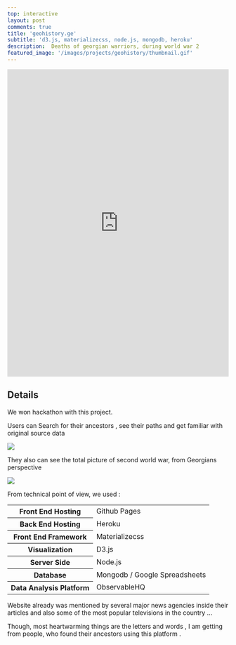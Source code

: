 ```yaml
---
top: interactive
layout: post
comments: true
title: 'geohistory.ge'
subtitle: 'd3.js, materializecss, node.js, mongodb, heroku'
description:  Deaths of georgian warriors, during world war 2
featured_image: '/images/projects/geohistory/thumbnail.gif'
---
```


<iframe src="https://geohistory.ge/" style="border:0px #ffffff none;" name="myiFrame" scrolling="no" frameborder="1" marginheight="0px" marginwidth="0px" height="700pxpx" width="100%px" allowfullscreen></iframe>



## Details

We won hackathon with this project.

Users can Search for their ancestors , see their paths and get familiar with original source data   


![](/images/projects/geohistory/search.gif)




They also can see the total picture of second world war, from Georgians perspective 

![](/images/projects/geohistory/perspective.gif)




From technical point of view, we used :
<table>
<tr><th>Front End Hosting</th><td>Github Pages </td></tr>
<tr><th>Back End Hosting</th><td>Heroku </td></tr>
<tr><th>Front End Framework</th><td>Materializecss </td></tr>
<tr><th>Visualization</th><td>D3.js</td></tr>
<tr><th>Server  Side </th><td>Node.js</td></tr>
<tr><th>Database  </th><td>Mongodb / Google Spreadsheets </td></tr>
<tr><th>Data Analysis Platform</th><td>ObservableHQ </td></tr>
</table>



Website already was mentioned  by several major  news agencies  inside their articles and also some of the most popular televisions in the country ...



Though, most heartwarming things are the letters and words , I am getting from people, who found their ancestors using this platform . 




<br/><br/><br/>

